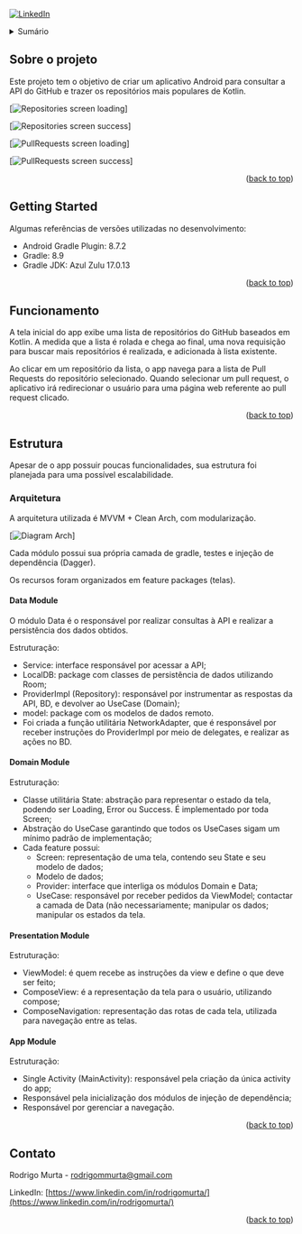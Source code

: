 <a id="readme-top"></a>

[![LinkedIn][linkedin-shield]][linkedin-url]


<details>
  <summary>Sumário</summary>
  <ol>
    <li><a href="#sobre-o-projeto">Sobre o projeto</a></li>
    <li><a href="#getting-started">Getting Started</a></li>
    <li><a href="#funcionamento">Funcionamento</a></li>
    <li>
      <a href="#estrutura">Estrutura</a>
      <ul>
        <li>
          <a href="#arquitetura">Arquitetura</a>
          <ul>
            <li><a href="#data-module">Data Module</a></li>
            <li><a href="#domain-module">Domain Module</a></li>
            <li><a href="#presentation-module">Presentation Module</a></li>
            <li><a href="#app-module">App Module</a></li>
          </ul>
        </li>
      </ul>
    </li>
    <li><a href="#contato">Contato</a></li>
  </ol>
</details>

## Sobre o projeto

Este projeto tem o objetivo de criar um aplicativo Android para consultar a API do GitHub e trazer
os repositórios mais
populares de Kotlin.

[![Repositories screen loading][repositories-loading]]

[![Repositories screen success][repositories-success]]

[![PullRequests screen loading][product-loading]]

[![PullRequests screen success][pullrequests-success]]

<p align="right">(<a href="#readme-top">back to top</a>)</p>

## Getting Started

Algumas referências de versões utilizadas no desenvolvimento:

* Android Gradle Plugin: 8.7.2
* Gradle: 8.9
* Gradle JDK: Azul Zulu 17.0.13

<p align="right">(<a href="#readme-top">back to top</a>)</p>

## Funcionamento

A tela inicial do app exibe uma lista de repositórios do GitHub baseados em Kotlin. A medida que a
lista é rolada e chega ao final, uma nova requisição para buscar mais repositórios é realizada, e
adicionada à lista existente.

Ao clicar em um repositório da lista, o app navega para a lista de Pull Requests do repositório
selecionado. Quando selecionar um pull request, o aplicativo irá redirecionar o usuário para uma
página web referente ao pull request clicado.

<p align="right">(<a href="#readme-top">back to top</a>)</p>

## Estrutura

Apesar de o app possuir poucas funcionalidades, sua estrutura foi planejada para uma possível
escalabilidade.

### Arquitetura

A arquitetura utilizada é MVVM + Clean Arch, com modularização.

[![Diagram Arch][diagram-arch]]

Cada módulo possui sua própria camada de gradle, testes e injeção de dependência (Dagger).

Os recursos foram organizados em feature packages (telas).

#### Data Module

O módulo Data é o responsável por realizar consultas à API e realizar a persistência dos dados
obtidos.

Estruturação:

* Service: interface responsável por acessar a API;
* LocalDB: package com classes de persistência de dados utilizando Room;
* ProviderImpl (Repository): responsável por instrumentar as respostas da API, BD, e devolver ao
  UseCase (Domain);
* model: package com os modelos de dados remoto.
* Foi criada a função utilitária NetworkAdapter, que é responsável por receber instruções do
  ProviderImpl por meio de delegates, e realizar as ações no BD.

#### Domain Module

Estruturação:

* Classe utilitária State: abstração para representar o estado da tela, podendo ser Loading, Error
  ou Success. É implementado por toda Screen;
* Abstração do UseCase garantindo que todos os UseCases sigam um mínimo padrão de implementação;
* Cada feature possui:
    * Screen: representação de uma tela, contendo seu State e seu modelo de dados;
    * Modelo de dados;
    * Provider: interface que interliga os módulos Domain e Data;
    * UseCase: responsável por receber pedidos da ViewModel; contactar a camada de Data (não
      necessariamente; manipular os dados; manipular os estados da tela.

#### Presentation Module

Estruturação:

* ViewModel: é quem recebe as instruções da view e define o que deve ser feito;
* ComposeView: é a representação da tela para o usuário, utilizando compose;
* ComposeNavigation: representação das rotas de cada tela, utilizada para navegação entre as telas.

#### App Module

Estruturação:

* Single Activity (MainActivity): responsável pela criação da única activity do app;
* Responsável pela inicialização dos módulos de injeção de dependência;
* Responsável por gerenciar a navegação.

<p align="right">(<a href="#readme-top">back to top</a>)</p>

## Contato

Rodrigo Murta - rodrigommurta@gmail.com

LinkedIn: [https://www.linkedin.com/in/rodrigomurta/](https://www.linkedin.com/in/rodrigomurta/)

<p align="right">(<a href="#readme-top">back to top</a>)</p>


[diagram-arch]: images/diagram_arch.png

[linkedin-shield]: https://img.shields.io/badge/-LinkedIn-black.svg?style=for-the-badge&logo=linkedin&colorB=555

[linkedin-url]: https://linkedin.com/in/rodrigomurta

[repositories-loading]: images/repositories-loading.png

[repositories-success]: images/repositories-success.png

[product-loading]: images/pullrequests-loading.png

[pullrequests-success]: images/pullrequests-success.png